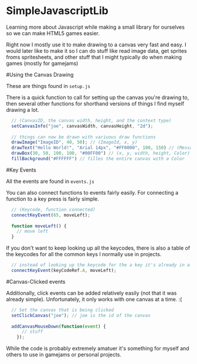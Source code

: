 SimpleJavascriptLib
===================

Learning more about Javascript while making a small
library for ourselves so we can make HTML5 games easier.

Right now I mostly use it to make drawing to a canvas very fast and easy. I would later
like to make it so I can do stuff like read image data, get sprites froms spritesheets, and
other stuff that I might typically do when making games (mostly for gamejams)

#Using the Canvas Drawing

These are things found in ```setup.js```

There is a quick function to call for setting up the canvas you're drawing to, then several other functions for shorthand versions of things I find myself drawing a lot.

```js
  // (CanvasID, the canvas width, height, and the context type)
  setCanvasInfo("joe", canvasWidth, canvasHeight, "2d");
  
  // things can now be drawn with variuous draw functions
  drawImage("ImageID", 40, 50); // (ImageId, x, y)
  drawText("Hello World!", "Arial 14px", "#FF0000", 100, 150) // (Messages, Font, Color, x, y)
  drawBox(30, 50, 100, 100, "#00FF00") // (x, y, width, height, Color)
  fillBackground("#FFFFFF") // filles the entire canvas with a Color
```

#Key Events

All the events are found in ```events.js```

You can also connect functions to events fairly easily. For connecting a function to a key press is fairly simple.

```js
  // (Keycode, function connected)
  connectKeyEvent(65, moveLeft);
  
  function moveLeft() {
    // move left
  }
```

If you don't want to keep looking up all the keycodes, there is also a table of the keycodes for all the common keys I normally use in projects.

```js
  // instead of looking up the keycode for the a key it's already in a table!
  connectKeyEvent(keyCodeRef.A, moveLeft);
```

#Canvas-Clicked events

Additionally, click events can be added relatively easily (not that it was already simple). Unfortunately, it only works with one canvas at a time. :(

```js
  // Set the canvas that is being clicked
  setClickCanvas("joe"); // joe is the id of the canvas
  
  addCanvasMouseDown(function(event) {
      // stuff
    });
```

While the code is probably extremely amatuer it's something for myself and others to use in gamejams or personal projects.
